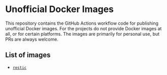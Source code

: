 # Unofficial Docker Images

This repository contains the GitHub Actions workflow code for publishing unofficial Docker images. For the projects do not provide Docker images at all, or for certain platforms. The images are primarily for personal use, but PRs are always welcome.

## List of images

- [`restic`](./restic-arm64)
